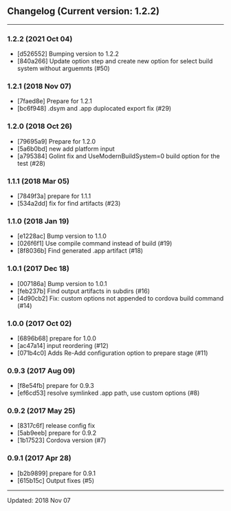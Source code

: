 ## Changelog (Current version: 1.2.2)

-----------------

### 1.2.2 (2021 Oct 04)

* [d526552] Bumping version to 1.2.2
* [840a266] Update option step and create new option for select build system without arguemnts (#50)

### 1.2.1 (2018 Nov 07)

* [7faed8e] Prepare for 1.2.1
* [bc6f948] .dsym and .app duplocated export fix (#29)

### 1.2.0 (2018 Oct 26)

* [79695a9] Prepare for 1.2.0
* [5a6b0bd] new add platform input
* [a795384] Golint fix and UseModernBuildSystem=0 build option for the test (#28)

### 1.1.1 (2018 Mar 05)

* [7849f3a] prepare for 1.1.1
* [534a2dd] fix for find artifacts (#23)

### 1.1.0 (2018 Jan 19)

* [e1228ac] Bump version to 1.1.0
* [026f6f1] Use compile command instead of build (#19)
* [8f8036b] Find generated .app artifact (#18)

### 1.0.1 (2017 Dec 18)

* [007186a] Bump version to 1.0.1
* [feb237b] Find output artifacts in subdirs (#16)
* [4d90cb2] Fix: custom options not appended to cordova build command (#14)

### 1.0.0 (2017 Oct 02)

* [6896b68] prepare for 1.0.0
* [ac47a14] input reordering (#12)
* [071b4c0] Adds Re-Add configuration option to prepare stage (#11)

### 0.9.3 (2017 Aug 09)

* [f8e54fb] prepare for 0.9.3
* [ef6cd53] resolve symlinked .app path, use custom options (#8)

### 0.9.2 (2017 May 25)

* [8317c6f] release config fix
* [5ab9eeb] prepare for 0.9.2
* [1b17523] Cordova version (#7)

### 0.9.1 (2017 Apr 28)

* [b2b9899] prepare for 0.9.1
* [615b15c] Output fixes (#5)

-----------------

Updated: 2018 Nov 07
